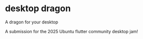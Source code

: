 # desktop dragon

A dragon for your desktop

A submission for the 2025 Ubuntu flutter community desktop jam!
